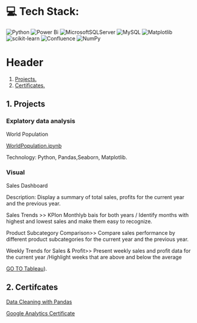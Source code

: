 

# 💻 Tech Stack:
![Python](https://img.shields.io/badge/python-3670A0?style=for-the-badge&logo=python&logoColor=ffdd54) ![Power Bi](https://img.shields.io/badge/power_bi-F2C811?style=for-the-badge&logo=powerbi&logoColor=black) ![MicrosoftSQLServer](https://img.shields.io/badge/Microsoft%20SQL%20Server-CC2927?style=for-the-badge&logo=microsoft%20sql%20server&logoColor=white) ![MySQL](https://img.shields.io/badge/mysql-%2300000f.svg?style=for-the-badge&logo=mysql&logoColor=white) ![Matplotlib](https://img.shields.io/badge/Matplotlib-%23ffffff.svg?style=for-the-badge&logo=Matplotlib&logoColor=black) ![scikit-learn](https://img.shields.io/badge/scikit--learn-%23F7931E.svg?style=for-the-badge&logo=scikit-learn&logoColor=white) ![Confluence](https://img.shields.io/badge/confluence-%23172BF4.svg?style=for-the-badge&logo=confluence&logoColor=white) ![NumPy](https://img.shields.io/badge/numpy-%23013243.svg?style=for-the-badge&logo=numpy&logoColor=white)


# Header


1. [ Projects. ](#desc)
2. [ Certificates. ](#usage)

<a name="desc"></a>
## 1. Projects


### Explatory data analysis 

World Population
 
 [WorldPopulation.ipynb](https://github.com/HabibaAkl1/Habiba-s-Project/blob/main/WorldPopulation.ipynb)

Technology: Python, Pandas,Seaborn, Matplotlib.


### Visual
Sales Dashboard

Description:
Display a summary of total sales, profits  for the current year and the previous year.

Sales Trends >> KPIon Monthlyb bais for both years / Identify months with highest and lowest sales and make them easy to recognize.

Product Subcategory Comparison>> Compare sales performance by different product subcategories for the current year and the previous year.


Weekly Trends for Sales & Profit>> Present weekly sales and profit data for the current year /Highlight weeks that are above and below the average

[GO TO Tableau](https://public.tableau.com/app/profile/habiba.akl/viz/SalesDashboard_17141692655530/SalesDashboard?publish=yes&fbclid=IwZXh0bgNhZW0CMTAAAR3ttLk5yvT5L3YU5NVqmN0Wfe61UoTLXjYJO8_1L7dpu22q2c3VXHp3RU0_aem_AfhenYl5BhuyXZHo8MZH8-cVy2MXvV-XD1svR2RY2QXFI5vMokKdb9K7PouS91nR3cEJfQXKXlyZo6SWzrm-80dA)).



<a name="usage"></a>
## 2. Certifcates
 [Data Cleaning with Pandas](https://drive.google.com/file/d/1e6r95cjDfMYxtJmgPrSe6CK6-RXrjX5D/view)

 
 [Google Analytics Certificate](https://drive.google.com/file/d/1wFU3I4iG7E9TgBabyTgJiNUbT4clwz-V/view)
